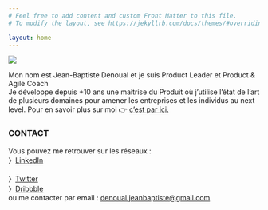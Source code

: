 ```yaml
---
# Feel free to add content and custom Front Matter to this file.
# To modify the layout, see https://jekyllrb.com/docs/themes/#overriding-theme-defaults

layout: home
---
```


<div class="page-title">
  <img src="{{ '/assets/images/home_title.svg' | relative_url }}">
</div>

Mon nom est Jean-Baptiste Denoual et je suis <span class="highlight">Product Leader</span> et <span class="highlight">Product & Agile Coach</span><br />
Je développe depuis +10 ans une maitrise du Produit où j’utilise l’état de
l’art de plusieurs domaines pour amener les entreprises et les individus au next level. 
Pour en savoir plus sur moi 👉 <a href="about" class="link dark-link">c’est par ici.</a>


### <span class="dark">CONTACT</span> ###

Vous pouvez me retrouver sur les réseaux :<br />
〉<a href="https://www.linkedin.com/in/jean-baptiste-denoual-3a4b4232/" class="link dark-link">LinkedIn</a><br /><br />
〉<a href="https://twitter.com/JbDenoual" class="link dark-link">Twitter</a><br />
〉<a href="https://dribbble.com/JbDenoual" class="link dark-link">Dribbble</a><br />
ou me contacter par email : <a href="mailto:denoual.jeanbaptiste@gmail.com" class="link dark-link">denoual.jeanbaptiste@gmail.com</a>
